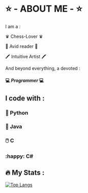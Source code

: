 # ⭐ - ABOUT ME - ⭐

I am a : 

♛ Chess-Lover ♛  

📰 Avid reader 📰  

🖍️ Intuitive Artist 🖍️  



And beyond everything, a devoted :  
  
#### 💻 *Programmer* 💻 

## I code with : 

 ### 🐍 Python

 ### 🧩 Java

 ### 🖱️ C
 
 ### :happy: C#

##

## :fire: My Stats :

[![Top Langs](https://github-readme-stats.vercel.app/api/top-langs/?username=HayetFer&layout=compact)](https://github.com/HayetFer/About_me)
